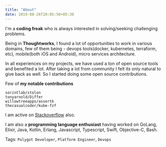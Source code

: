 ```yaml
---
title: "About"
date: 2019-08-26T20:05:50+05:30
---
```


I'm a **coding freak** who is always interested in solving/seeking challenging problems.

Being in **Thoughtworks**, I found a lot of opportunities to work in various domains, few of them being - devops tools(docker, kubernetes, terraform, etc), mobile(both iOS and Android),  micro services architecture.

In all experiences on my projects, we have used a ton of open source tools and benefited a lot. After taking a lot from community I felt its only natural
to give back as well. So I started doing some open source contributions. 

Few of **my notable contributions**

    sorintlab/stolon
    tonyarnold/Differ
    willowtreeapps/assertk
    thecasualcoder/kube-fzf

I am active on [Stackoverflow](https://stackoverflow.com/users/5305962/dinesh-balasubramanian) also.

I am also a **programming language enthusiast** having worked on GoLang, Elixir, Java, Kotlin, Erlang, Javascript, Typescript, Swift, Objective-C, Bash.

Tags:
`Polygot Developer`, `Platform Engineer`, `Devops`